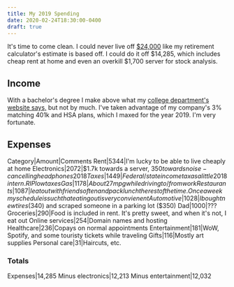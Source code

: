 ```yaml
---
title: My 2019 Spending
date: 2020-02-24T18:30:00-0400
draft: true
---
```


It's time to come clean. I could never live off [$24,000](../early-retirement) like my retirement calculator's estimate is based off. I could do it off $14,285, which includes cheap rent at home and even an overkill $1,700 server for stock analysis.

## Income
With a bachelor's degree I make above what my [college department's website says,](https://www.csc.ncsu.edu/future-students/) but not by much. I've taken advantage of my company's 3% matching 401k and HSA plans, which I maxed for the year 2019. I'm very fortunate.

## Expenses
Category|Amount|Comments
Rent|5344|I'm lucky to be able to live cheaply at home
Electronics|2072|$1.7k towards a server, $350 towards noise-cancelling headphones
2018 Taxes|1449|Federal/state income tax as a little 2018 intern. RIP low taxes
Gas|1178|About 27mpg while driving to/from work
Restaurants|1087|I eat out with friends often and pack lunch the rest of the time. Once a week my schedule is such that eating out is very convienent
Automotive|1028|I bought new tires ($340) and scraped someone in a parking lot ($350)
Dad|1000|???
Groceries|290|Food is included in rent. It's pretty sweet, and when it's not, I eat out
Online services|254|Domain names and hosting
Healthcare|236|Copays on normal appointments
Entertainment|181|WoW, Spotify, and some touristy tickets while traveling
Gifts|116|Mostly art supplies
Personal care|31|Haircuts, etc.

### Totals
Expenses|14,285
Minus electronics|12,213
Minus entertainment|12,032


